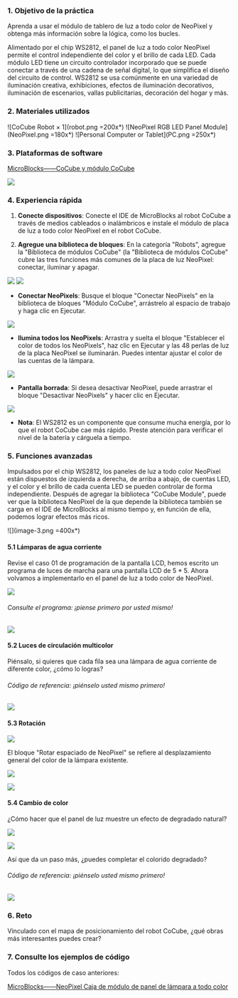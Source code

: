 ### 1. Objetivo de la práctica

Aprenda a usar el módulo de tablero de luz a todo color de NeoPixel y obtenga más información sobre la lógica, como los bucles.

Alimentado por el chip WS2812, el panel de luz a todo color NeoPixel permite el control independiente del color y el brillo de cada LED. Cada módulo LED tiene un circuito controlador incorporado que se puede conectar a través de una cadena de señal digital, lo que simplifica el diseño del circuito de control. WS2812 se usa comúnmente en una variedad de iluminación creativa, exhibiciones, efectos de iluminación decorativos, iluminación de escenarios, vallas publicitarias, decoración del hogar y más.

### 2. Materiales utilizados

![CoCube Robot × 1](robot.png =200x*)
![NeoPixel RGB LED Panel Module](NeoPixel.png =180x*)
![Personal Computer or Tablet](PC.png =250x*)

### 3. Plataformas de software

[MicroBlocks——CoCube y módulo CoCube](https://microblocks.fun/run/microblocks.html#scripts=GP%20Scripts%0Adepends%20%27CoCube%27%20%27CoCube%20Module%27)

![](image-2.png)

### 4. Experiencia rápida

1. **Conecte dispositivos**: Conecte el IDE de MicroBlocks al robot CoCube a través de medios cableados o inalámbricos e instale el módulo de placa de luz a todo color NeoPixel en el robot CoCube.

2. **Agregue una biblioteca de bloques**: En la categoría "Robots", agregue la "Biblioteca de módulos CoCube" (la "Biblioteca de módulos CoCube" cubre las tres funciones más comunes de la placa de luz NeoPixel: conectar, iluminar y apagar.

![](image-1.png)
![](image.png)

* **Conectar NeoPixels**: Busque el bloque "Conectar NeoPixels" en la biblioteca de bloques "Módulo CoCube", arrástrelo al espacio de trabajo y haga clic en Ejecutar.

![](scriptImage1186229.png)

* **Ilumina todos los NeoPixels**: Arrastra y suelta el bloque "Establecer el color de todos los NeoPixels", haz clic en Ejecutar y las 48 perlas de luz de la placa NeoPixel se iluminarán. Puedes intentar ajustar el color de las cuentas de la lámpara.

![](scriptImage1235412.png)

* **Pantalla borrada**: Si desea desactivar NeoPixel, puede arrastrar el bloque "Desactivar NeoPixels" y hacer clic en Ejecutar.

![](scriptImage1624535.png)

* **Nota**: El WS2812 es un componente que consume mucha energía, por lo que el robot CoCube cae más rápido. Preste atención para verificar el nivel de la batería y cárguela a tiempo.

### 5. Funciones avanzadas

Impulsados por el chip WS2812, los paneles de luz a todo color NeoPixel están dispuestos de izquierda a derecha, de arriba a abajo, de cuentas LED, y el color y el brillo de cada cuenta LED se pueden controlar de forma independiente. Después de agregar la biblioteca "CoCube Module", puede ver que la biblioteca NeoPixel de la que depende la biblioteca también se carga en el IDE de MicroBlocks al mismo tiempo y, en función de ella, podemos lograr efectos más ricos.

![](image-3.png =400x*)

#### 5.1 Lámparas de agua corriente

Revise el caso 01 de programación de la pantalla LCD, hemos escrito un programa de luces de marcha para una pantalla LCD de 5 * 5. Ahora volvamos a implementarlo en el panel de luz a todo color de NeoPixel.

![](<flowing.gif>)

###### Consulte el programa: ¡piense primero por usted mismo!

![](scriptImage3745294.png)

#### 5.2 Luces de circulación multicolor

Piénsalo, si quieres que cada fila sea una lámpara de agua corriente de diferente color, ¿cómo lo logras?

###### Código de referencia: ¡piénselo usted mismo primero!

![](scriptImage4454974.png)

#### 5.3 Rotación

![](scriptImage4858302.png)

El bloque "Rotar espaciado de NeoPixel" se refiere al desplazamiento general del color de la lámpara existente.

![](scriptImage5077164.png)

![](rotating.gif)

#### 5.4 Cambio de color

¿Cómo hacer que el panel de luz muestre un efecto de degradado natural?

![](scriptImage6112209.png)

![](gradient.gif)

Así que da un paso más, ¿puedes completar el colorido degradado?

###### Código de referencia: ¡piénselo usted mismo primero!

![](scriptImage5796430.png)

### 6. Reto

Vinculado con el mapa de posicionamiento del robot CoCube, ¿qué obras más interesantes puedes crear?

### 7. Consulte los ejemplos de código

Todos los códigos de caso anteriores:

[MicroBlocks——NeoPixel Caja de módulo de panel de lámpara a todo color](https://microblocks.fun/run/microblocks.html#scripts=GP%20Scripts%0Adepends%20%27CoCube%20Module%27%20%27NeoPixel%27%20%27TFT%27%0A%0Ascript%20632%20-43%20%7B%0Acomment%20%27step1%27%0Aforever%20%7B%0A%20%20%27ccmodule_attach%20NeoPixels%27%0A%20%20local%20%27var%27%20%28randomColor%29%0A%20%20for%20i%2048%20%7B%0A%20%20%20%20setNeoPixelColor%20i%20var%0A%20%20%20%20waitMillis%2050%0A%20%20%7D%0A%20%20%27ccmodule_clear%20NeoPixels%27%0A%7D%0A%7D%0A%0Ascript%201023%20-55%20%7B%0Acomment%20%27step2%27%0A%27ccmodule_attach%20NeoPixels%27%0Aforever%20%7B%0A%20%20for%20i%206%20%7B%0A%20%20%20%20local%20%27var%27%20%28randomColor%29%0A%20%20%20%20for%20j%208%20%7B%0A%20%20%20%20%20%20setNeoPixelColor%20%28%28%28i%20-%201%29%20%2A%208%29%20%2B%20j%29%20var%0A%20%20%20%20%20%20waitMillis%2050%0A%20%20%20%20%7D%0A%20%20%7D%0A%7D%0A%7D%0A%0Ascript%20633%20289%20%7B%0Acomment%20%27step3%27%0A%27ccmodule_attach%20NeoPixels%27%0Afor%20i%208%20%7B%0A%20%20setNeoPixelColor%20i%20%28colorSwatch%2035%20190%2030%20255%29%0A%7D%0Aforever%20%7B%0A%20%20rotateNeoPixelsBy%20-8%0A%20%20waitMillis%20100%0A%7D%0A%7D%0A%0Ascript%201028%20306%20%7B%0Acomment%20%27step4%27%0A%27ccmodule_attach%20NeoPixels%27%0A%27ccmodule_set%20all%20NeoPixels%20color%27%20%28colorSwatch%2035%20190%2030%20255%29%0Aforever%20%7B%0A%20%20NeoPixel_shift_all_colors%205%0A%20%20waitMillis%2050%0A%7D%0A%7D%0A%0Ascript%20632%20566%20%7B%0Acomment%20%27step5%27%0A%27ccmodule_attach%20NeoPixels%27%0A%27ccmodule_set%20all%20NeoPixels%20color%27%20%28colorSwatch%2035%20190%2030%20255%29%0Afor%20i%2048%20%7B%0A%20%20NeoPixel_shift_color%20i%20%28i%20%2A%205%29%0A%7D%0Aforever%20%7B%0A%20%20NeoPixel_shift_all_colors%2010%0A%20%20waitMillis%20100%0A%7D%0A%7D%0A%0A)